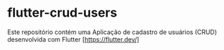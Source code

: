 # flutter-crud-users
Este repositório contém uma Aplicação de cadastro de usuários (CRUD) desenvolvida com Flutter [https://flutter.dev/]
